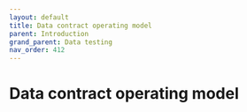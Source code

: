 ```yaml
---
layout: default
title: Data contract operating model
parent: Introduction
grand_parent: Data testing
nav_order: 412
---
```

# Data contract operating model